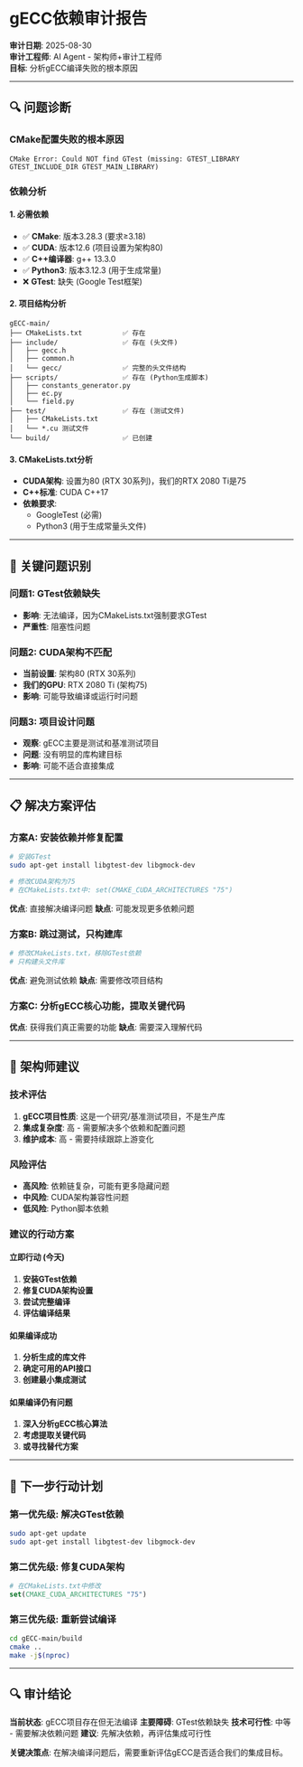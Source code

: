 # gECC依赖审计报告

**审计日期**: 2025-08-30  
**审计工程师**: AI Agent - 架构师+审计工程师  
**目标**: 分析gECC编译失败的根本原因

---

## 🔍 **问题诊断**

### **CMake配置失败的根本原因**
```
CMake Error: Could NOT find GTest (missing: GTEST_LIBRARY GTEST_INCLUDE_DIR GTEST_MAIN_LIBRARY)
```

### **依赖分析**

#### **1. 必需依赖**
- ✅ **CMake**: 版本3.28.3 (要求≥3.18) 
- ✅ **CUDA**: 版本12.6 (项目设置为架构80)
- ✅ **C++编译器**: g++ 13.3.0
- ✅ **Python3**: 版本3.12.3 (用于生成常量)
- ❌ **GTest**: 缺失 (Google Test框架)

#### **2. 项目结构分析**
```
gECC-main/
├── CMakeLists.txt          ✅ 存在
├── include/                ✅ 存在 (头文件)
│   ├── gecc.h
│   ├── common.h
│   └── gecc/               ✅ 完整的头文件结构
├── scripts/                ✅ 存在 (Python生成脚本)
│   ├── constants_generator.py
│   ├── ec.py
│   └── field.py
├── test/                   ✅ 存在 (测试文件)
│   ├── CMakeLists.txt
│   └── *.cu 测试文件
└── build/                  ✅ 已创建
```

#### **3. CMakeLists.txt分析**
- **CUDA架构**: 设置为80 (RTX 30系列)，我们的RTX 2080 Ti是75
- **C++标准**: CUDA C++17
- **依赖要求**:
  - GoogleTest (必需)
  - Python3 (用于生成常量头文件)

---

## 🚨 **关键问题识别**

### **问题1: GTest依赖缺失**
- **影响**: 无法编译，因为CMakeLists.txt强制要求GTest
- **严重性**: 阻塞性问题

### **问题2: CUDA架构不匹配**
- **当前设置**: 架构80 (RTX 30系列)
- **我们的GPU**: RTX 2080 Ti (架构75)
- **影响**: 可能导致编译或运行时问题

### **问题3: 项目设计问题**
- **观察**: gECC主要是测试和基准测试项目
- **问题**: 没有明显的库构建目标
- **影响**: 可能不适合直接集成

---

## 📋 **解决方案评估**

### **方案A: 安装依赖并修复配置**
```bash
# 安装GTest
sudo apt-get install libgtest-dev libgmock-dev

# 修改CUDA架构为75
# 在CMakeLists.txt中: set(CMAKE_CUDA_ARCHITECTURES "75")
```

**优点**: 直接解决编译问题
**缺点**: 可能发现更多依赖问题

### **方案B: 跳过测试，只构建库**
```bash
# 修改CMakeLists.txt，移除GTest依赖
# 只构建头文件库
```

**优点**: 避免测试依赖
**缺点**: 需要修改项目结构

### **方案C: 分析gECC核心功能，提取关键代码**
**优点**: 获得我们真正需要的功能
**缺点**: 需要深入理解代码

---

## 🎯 **架构师建议**

### **技术评估**
1. **gECC项目性质**: 这是一个研究/基准测试项目，不是生产库
2. **集成复杂度**: 高 - 需要解决多个依赖和配置问题
3. **维护成本**: 高 - 需要持续跟踪上游变化

### **风险评估**
- **高风险**: 依赖链复杂，可能有更多隐藏问题
- **中风险**: CUDA架构兼容性问题
- **低风险**: Python脚本依赖

### **建议的行动方案**

#### **立即行动 (今天)**
1. **安装GTest依赖**
2. **修复CUDA架构设置**
3. **尝试完整编译**
4. **评估编译结果**

#### **如果编译成功**
1. **分析生成的库文件**
2. **确定可用的API接口**
3. **创建最小集成测试**

#### **如果编译仍有问题**
1. **深入分析gECC核心算法**
2. **考虑提取关键代码**
3. **或寻找替代方案**

---

## 📝 **下一步行动计划**

### **第一优先级**: 解决GTest依赖
```bash
sudo apt-get update
sudo apt-get install libgtest-dev libgmock-dev
```

### **第二优先级**: 修复CUDA架构
```cmake
# 在CMakeLists.txt中修改
set(CMAKE_CUDA_ARCHITECTURES "75")
```

### **第三优先级**: 重新尝试编译
```bash
cd gECC-main/build
cmake ..
make -j$(nproc)
```

---

## 🔍 **审计结论**

**当前状态**: gECC项目存在但无法编译
**主要障碍**: GTest依赖缺失
**技术可行性**: 中等 - 需要解决依赖问题
**建议**: 先解决依赖，再评估集成可行性

**关键决策点**: 在解决编译问题后，需要重新评估gECC是否适合我们的集成目标。
